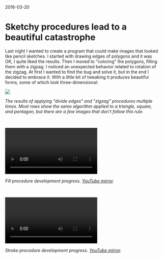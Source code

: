 2016-03-20

Sketchy procedures lead to a beautiful catastrophe
==================================================

Last night I wanted to create a program that could make images that
looked like pencil sketches.  I started with drawing edges of polygons
and it was OK, I quite liked the results.  Then I moved to "coloring" the
polygons, filling them with a zigzag.  I noticed an unexpected behavior
related to rotation of the zigzag.  At first I wanted to find the bug
and solve it, but in the end I decided to embrace it.  With a little bit
of tweaking it produces beautiful forms, some of which look
three-dimensional:


![](catastrophe@max-height.png)

*The results of applying "divide edges" and "zigzag" procedures multiple
times.  Most rows show the same algorithm applied to a triangle, square,
and pentagon, but there are a few images that don't follow this rule.*


<br>


![](fill.mp4)

*Fill procedure development progress.
[YouTube mirror](https://youtu.be/B-MeRtQcQU0).*


<br>


![](stroke.mp4)

*Stroke procedure development progress.
[YouTube mirror](https://youtu.be/5maIezJxZQs).*
